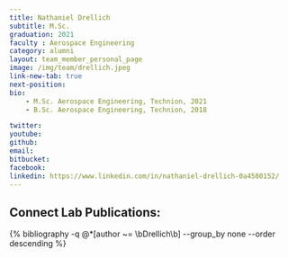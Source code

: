 ```yaml
---
title: Nathaniel Drellich
subtitle: M.Sc. 
graduation: 2021
faculty : Aerospace Engineering
category: alumni
layout: team_member_personal_page
image: /img/team/drellich.jpeg
link-new-tab: true
next-position: 
bio:
    - M.Sc. Aerospace Engineering, Technion, 2021
    - B.Sc. Aerospace Engineering, Technion, 2018

twitter: 
youtube: 
github: 
email: 
bitbucket: 
facebook: 
linkedin: https://www.linkedin.com/in/nathaniel-drellich-0a4580152/
---
```


## Connect Lab Publications:

{% bibliography -q @*[author ~= \bDrellich\b] --group_by none --order descending %}